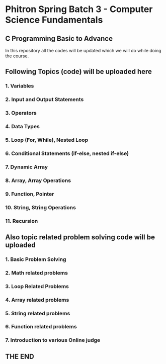 # Phitron Spring Batch 3 - Computer Science Fundamentals 
## C Programming Basic to Advance

In this repository all the codes will be updated which
we will do while doing the course.

## Following Topics (code) will be uploaded here
### 1. Variables
### 2. Input and Output Statements
### 3. Operators
### 4. Data Types
### 5. Loop (For, While), Nested Loop
### 6. Conditional Statements (if-else, nested if-else)
### 7. Dynamic Array
### 8. Array, Array Operations
### 9. Function, Pointer
### 10. String, String Operations
### 11. Recursion 

## Also topic related problem solving code will be uploaded

### 1. Basic Problem Solving
### 2. Math related problems
### 3. Loop Related Problems
### 4. Array related problems
### 5. String related problems
### 6. Function related problems
### 7. Introduction to various Online judge

## THE END
